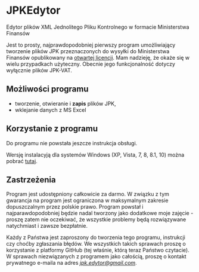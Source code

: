 # JPKEdytor
Edytor plików XML Jednolitego Pliku Kontrolnego w formacie Ministerstwa Finansów

Jest to prosty, najprawdopodobniej pierwszy program umożliwiający tworzenie plików JPK przeznaczonych do wysyłki do Ministerstwa Finansów opublikowany na [otwartej licencji](https://pl.wikipedia.org/wiki/Licencja_otwarta). Mam nadzieję, że okaże się w wielu przypadkach użyteczny. Obecnie jego funkcjonalność dotyczy wyłącznie plików JPK-VAT.
## Możliwości programu
- tworzenie, otwieranie i **zapis** plików JPK,
- wklejanie danych z MS Excel

## Korzystanie z programu
Do programu nie powstała jeszcze instrukcja obsługi.

Wersję instalacyją dla systemów Windows (XP, Vista, 7, 8, 8.1, 10) można pobrać [tutaj](https://github.com/PL-JPK/JPKEdytor/releases/latest).

## Zastrzeżenia
Program jest udostępniony całkowicie za darmo. W związku z tym gwarancja na program jest ograniczona w maksymalnym zakresie dopuszczalnym przez polskie prawo. Program powstał i najparawdopodobniej będzie nadal tworzony jako dodatkowe moje zajęcie - proszę zatem nie oczekiwać, że wszystkie problemy będą rozwiązywane natychmiast i zawsze bezpłatnie.

Każdy z Państwa jest zaproszony do tworzenia tego programu, instrukcji czy choćby zgłaszania błędów. We wszystkich takich sprawach proszę o korzystanie z platformy GitHub (tej właśnie, którą teraz Państwo czytacie). W sprawach niezwiązanych z programem jako całością, proszę o kontakt prywatnego e-maila na adres *jpk.edytor@gmail.com*.
